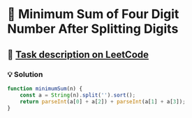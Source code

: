 # 📝 Minimum Sum of Four Digit Number After Splitting Digits

## 🔗 [Task description on LeetCode](https://leetcode.com/problems/minimum-sum-of-four-digit-number-after-splitting-digits/description/)

### 💡 Solution

```javascript
function minimumSum(n) {
    const a = String(n).split('').sort();
    return parseInt(a[0] + a[2]) + parseInt(a[1] + a[3]);
}
```
